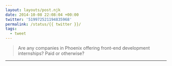 ```yaml
---
layout: layouts/post.njk
date: 2014-10-08 22:08:04 +00:00
twitter: '519972521194835968'
permalink: /status/{{ twitter }}/
tags: 
  - tweet
---
```


> Are any companies in Phoenix offering front-end development internships? Paid or otherwise?

---
